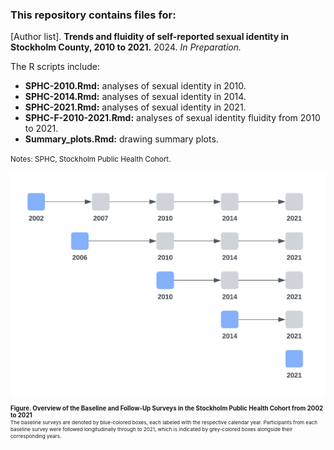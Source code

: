 ### This repository contains files for:

[Author list]. **Trends and fluidity of self-reported sexual identity in Stockholm County, 2010 to 2021.** 2024. _In Preparation._

The R scripts include:
* **SPHC-2010.Rmd:** analyses of sexual identity in 2010.
* **SPHC-2014.Rmd:** analyses of sexual identity in 2014.
* **SPHC-2021.Rmd:** analyses of sexual identity in 2021.
* **SPHC-F-2010-2021.Rmd:** analyses of sexual identity fluidity from 2010 to 2021.
* **Summary_plots.Rmd:** drawing summary plots.

<small>Notes: SPHC, Stockholm Public Health Cohort.<small>

![SPHC overview](images/SPHC_overview.png)

**Figure. Overview of the Baseline and Follow-Up Surveys in the Stockholm Public Health Cohort from 2002 to 2021**<br>
<small>The baseline surveys are denoted by blue-colored boxes, each labeled with the respective calendar year. Participants from each baseline survey were followed longitudinally through to 2021, which is indicated by grey-colored boxes alongside their corresponding years.<small>

